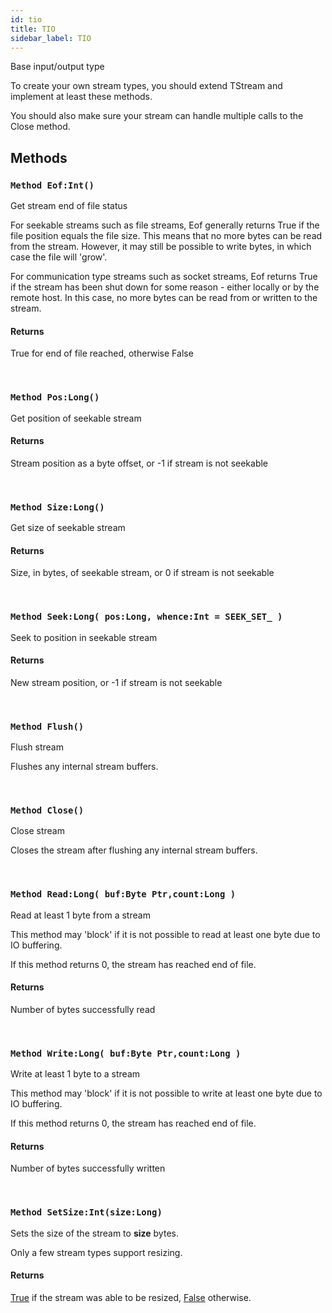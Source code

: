 ```yaml
---
id: tio
title: TIO
sidebar_label: TIO
---
```


Base input/output type



To create your own stream types, you should extend TStream and implement
at least these methods.

You should also make sure your stream can handle multiple calls to the Close method.


## Methods

### `Method Eof:Int()`

Get stream end of file status


For seekable streams such as file streams, Eof generally returns True if the file
position equals the file size. This means that no more bytes can be read from the
stream. However, it may still be possible to write bytes, in which case the file will
'grow'.

For communication type streams such as socket streams, Eof returns True if the stream
has been shut down for some reason - either locally or by the remote host. In this case,
no more bytes can be read from or written to the stream.


#### Returns
True for end of file reached, otherwise False


<br/>

### `Method Pos:Long()`

Get position of seekable stream

#### Returns
Stream position as a byte offset, or -1 if stream is not seekable


<br/>

### `Method Size:Long()`

Get size of seekable stream

#### Returns
Size, in bytes, of seekable stream, or 0 if stream is not seekable


<br/>

### `Method Seek:Long( pos:Long, whence:Int = SEEK_SET_ )`

Seek to position in seekable stream

#### Returns
New stream position, or -1 if stream is not seekable


<br/>

### `Method Flush()`

Flush stream


Flushes any internal stream buffers.


<br/>

### `Method Close()`

Close stream


Closes the stream after flushing any internal stream buffers.


<br/>

### `Method Read:Long( buf:Byte Ptr,count:Long )`

Read at least 1 byte from a stream


This method may 'block' if it is not possible to read at least one byte due to IO
buffering.

If this method returns 0, the stream has reached end of file.


#### Returns
Number of bytes successfully read


<br/>

### `Method Write:Long( buf:Byte Ptr,count:Long )`

Write at least 1 byte to a stream


This method may 'block' if it is not possible to write at least one byte due to IO
buffering.

If this method returns 0, the stream has reached end of file.


#### Returns
Number of bytes successfully written


<br/>

### `Method SetSize:Int(size:Long)`

Sets the size of the stream to <b>size</b> bytes.

Only a few stream types support resizing.


#### Returns
[True](../../../brl/brl.blitz/#true) if the stream was able to be resized, [False](../../../brl/brl.blitz/#false) otherwise.


<br/>

